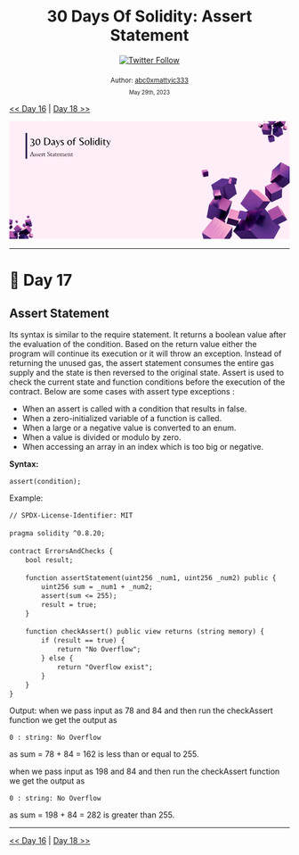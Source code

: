 <div align="center">
  <h1> 30 Days Of Solidity: Assert Statement</h1>
  <a class="header-badge" target="_blank" href="https://twitter.com/abc0xmattyic333">
  <img alt="Twitter Follow" src="https://img.shields.io/twitter/follow/abc0xmattyic333?style=social">
  </a>

<sub>Author:
<a href="https://github.com/abc0xmattyic333" target="_blank">abc0xmattyic333</a><br>
<small> May 29th, 2023</small>
</sub>

</div>

[<< Day 16](../Day%2016%20-%20Require%20Statement/readme.md) | [Day 18 >>](../Day%2018%20-%20Revert%20Statement/readme.md)

![Cover](./cover.png)

---

# 📔 Day 17

## Assert Statement

Its syntax is similar to the require statement. It returns a boolean value after the evaluation of the condition. Based on the return value either the program will continue its execution or it will throw an exception. Instead of returning the unused gas, the assert statement consumes the entire gas supply and the state is then reversed to the original state. Assert is used to check the current state and function conditions before the execution of the contract. Below are some cases with assert type exceptions :

- When an assert is called with a condition that results in false.
- When a zero-initialized variable of a function is called.
- When a large or a negative value is converted to an enum.
- When a value is divided or modulo by zero.
- When accessing an array in an index which is too big or negative.

**Syntax:**

```solidity
assert(condition);
```

Example:

```solidity
// SPDX-License-Identifier: MIT

pragma solidity ^0.8.20;

contract ErrorsAndChecks {
    bool result;

    function assertStatement(uint256 _num1, uint256 _num2) public {
        uint256 sum = _num1 + _num2;
        assert(sum <= 255);
        result = true;
    }

    function checkAssert() public view returns (string memory) {
        if (result == true) {
            return "No Overflow";
        } else {
            return "Overflow exist";
        }
    }
}
```

Output:
when we pass input as 78 and 84 and then run the checkAssert function we get the output as

```solidity
0 : string: No Overflow
```

as sum = 78 + 84 = 162 is less than or equal to 255.

when we pass input as 198 and 84 and then run the checkAssert function we get the output as

```solidity
0 : string: No Overflow
```

as sum = 198 + 84 = 282 is greater than 255.

---

[<< Day 16](../Day%2016%20-%20Require%20Statement/readme.md) | [Day 18 >>](../Day%2018%20-%20Revert%20Statement/readme.md)